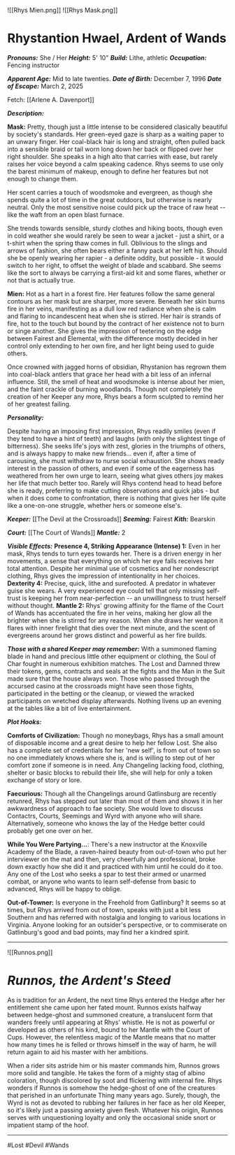 ![[Rhys Mien.png]] ![[Rhys Mask.png]]
# Rhystantion Hwael, Ardent of Wands

***Pronouns:*** She / Her
***Height:*** 5' 10"
***Build:*** Lithe, athletic
***Occupation:*** Fencing instructor

***Apparent Age:*** Mid to late twenties.
***Date of Birth:*** December 7, 1996
***Date of Escape:*** March 2, 2025

Fetch: [[Arlene A. Davenport]]

***Description:***

**Mask:** Pretty, though just a little intense to be considered clasically beautiful by society's standards. Her green-eyed gaze is sharp as a waiting paper to an unwary finger. Her coal-black hair is long and straight, often pulled back into a sensible braid or tail worn long down her back or flipped over her right shoulder. She speaks in a high alto that carries with ease, but rarely raises her voice beyond a calm speaking cadence. Rhys seems to use only the barest minimum of makeup, enough to define her features but not enough to change them.

Her scent carries a touch of woodsmoke and evergreen, as though she spends quite a lot of time in the great outdoors, but otherwise is nearly neutral. Only the most sensitive noise could pick up the trace of raw heat -- like the waft from an open blast furnace.

She trends towards sensible, sturdy clothes and hiking boots, though even in cold weather she would rarely be seen to wear a jacket - just a shirt, or a t-shirt when the spring thaw comes in full. Oblivious to the slings and arrows of fashion, she often bears either a fanny pack at her left hip. Should she be openly wearing her rapier - a definite oddity, but possible - it would switch to her right, to offset the weight of blade and scabbard. She seems like the sort to always be carrying a first-aid kit and some flares, whether or not that is actually true.

**Mien:** Hot as a hart in a forest fire. Her features follow the same general contours as her mask but are sharper, more severe. Beneath her skin burns fire in her veins, manifesting as a dull low red radiance when she is calm and flaring to incandescent heat when she is stirred. Her hair is strands of fire, hot to the touch but bound by the contract of her existence not to burn or singe another. She gives the impression of teetering on the edge between Fairest and Elemental, with the difference mostly decided in her control only extending to her own fire, and her light being used to guide others.

Once crowned with jagged horns of obsidian, Rhystanion has regrown them into coal-black antlers that grace her head with a bit less of an infernal influence. Still, the smell of heat and woodsmoke is intense about her mien, and the faint crackle of burning woodlands. Though not completely the creation of her Keeper any more, Rhys bears a form sculpted to remind her of her greatest failing.

***Personality:***

Despite having an imposing first impression, Rhys readily smiles (even if they tend to have a hint of teeth) and laughs (with only the slightest tinge of bitterness). She seeks life's joys with zest, glories in the triumphs of others, and is always happy to make new friends... even if, after a time of carousing, she must withdraw to nurse social exhaustion. She shows ready interest in the passion of others, and even if some of the eagerness has weathered from her own urge to learn, seeing what gives others joy makes her life that much better too. Rarely will Rhys contend head to head before she is ready, preferring to make cutting observations and quick jabs - but when it does come to confrontation, there is nothing that gives her life quite like a one-on-one struggle, whether hers or someone else's.

***Keeper:*** [[The Devil at the Crossroads]]
***Seeming:*** Fairest
***Kith:*** Bearskin

***Court:*** [[The Court of Wands]]
***Mantle:*** 2

***Visible Effects:***
**Presence 4, Striking Appearance (Intense) 1:** Even in her mask, Rhys tends to turn eyes towards her. There is a driven energy in her movements, a sense that everything on which her eye falls receives her total attention. Despite her minimal use of cosmetics and her nondescript clothing, Rhys gives the impression of intentionality in her choices.
**Dexterity 4:** Precise, quick, lithe and surefooted. A predator in whatever guise she wears. A very experienced eye could tell that only missing self-trust is keeping her from near-perfection -- an unwillingness to trust herself without thought. 
**Mantle 2:** Rhys' growing affinity for the flame of the Court of Wands has accentuated the fire in her veins, making her glow all the brighter when she is stirred for any reason. When she draws her weapon it flares with inner firelight that dies over the next minute, and the scent of evergreens around her grows distinct and powerful as her fire builds.

***Those with a shared Keeper may remember:*** With a summoned flaming blade in hand and precious little other equipment or clothing, the Soul of Char fought in numerous exhibition matches. The Lost and Damned threw their tokens, gems, contracts and seals at the fights and the Man in the Suit made sure that the house always won. Those who passed through the accursed casino at the crossroads might have seen those fights, participated in the betting or the cleanup, or viewed the wracked participants on wretched display afterwards. Nothing livens up an evening at the tables like a bit of live entertainment.

***Plot Hooks:***

**Comforts of Civilization:** Though no moneybags, Rhys has a small amount of disposable income and a great desire to help her fellow Lost. She also has a complete set of credentials for her 'new self', is from out of town so no one immediately knows where she is, and is willing to step out of her comfort zone if someone is in need. Any Changeling lacking food, clothing, shelter or basic blocks to rebuild their life, she will help for only a token exchange of story or lore.

**Faecurious:** Though all the Changelings around Gatlinsburg are recently retunred, Rhys has stepped out later than most of them and shows it in her awkwardness of approach to fae society. She would love to discuss Contactrs, Courts, Seemings and Wyrd with anyone who will share. Alternatively, someone who knows the lay of the Hedge better could probably get one over on her.

**While You Were Partying...**: There's a new instructor at the Knoxville Academy of the Blade, a raven-haired beauty from out-of-town who put her interviewer on the mat and then, very cheerfully and professional, broke down exactly how she did it and practiced with him until he could do it too. Any one of the Lost who seeks a spar to test their armed or unarmed combat, or anyone who wants to learn self-defense from basic to advanced, Rhys will be happy to oblige.

**Out-of-Towner:** Is everyone in the Freehold from Gatlinburg? It seems so at times, but Rhys arrived from out of town, speaks with just a bit less Southern and has referred with nostalgia and longing to various locations in Virginia. Anyone looking for an outsider's perspective, or to commiserate on Gatlinburg's good and bad points, may find her a kindred spirit.

---

![[Runnos.png]]
# ***Runnos, the Ardent's Steed***

As is tradition for an Ardent, the next time Rhys entered the Hedge after her entitlement she came upon her fated mount. Runnos exists halfway between hedge-ghost and summoned creature, a translucent form that wanders freely until appearing at Rhys' whistle. He is not as powerful or developed as others of his kind, bound to her Mantle with the Court of Cups. However, the relentless magic of the Mantle means that no matter how many times he is felled or throws himself in the way of harm, he will return again to aid his master with her ambitions.

When a rider sits astride him or his master commands him, Runnos grows more solid and tangible. He takes the form of a mighty stag of albino coloration, though discolored by soot and flickering with internal fire. Rhys wonders if Runnos is somehow the hedge-ghost of one of the creatures that perished in an unfortunate Thing many years ago. Surely, though, the Wyrd is not as devoted to rubbing her failures in her face as her old Keeper, so it's likely just a passing anxiety given flesh. Whatever his origin, Runnos serves with unquestioning loyalty and only the occasional snide snort or impatient stamp of the hoof.
***
#Lost #Devil #Wands
